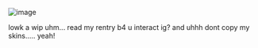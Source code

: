 ![image](https://github.com/user-attachments/assets/e850b0e6-c6d3-4599-962e-46c3af454fe9)


lowk a wip uhm... read my rentry b4 u interact ig? and uhhh dont copy my skins..... yeah!
